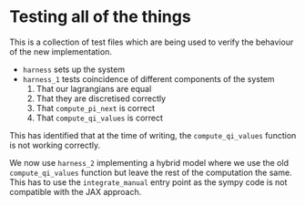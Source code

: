 # Testing all of the things

This is a collection of test files which are being used to verify the behaviour of the new implementation.

- `harness` sets up the system
- `harness_1` tests coincidence of different components of the system
  1. That our lagrangians are equal
  2. That they are discretised correctly
  3. That `compute_pi_next` is correct
  4. That `compute_qi_values` is correct

This has identified that at the time of writing, the `compute_qi_values` function is not working correctly.

We now use `harness_2` implementing a hybrid model where we use the old `compute_qi_values` function but leave the rest of the computation the same. This has to use the `integrate_manual` entry point as the sympy code is not compatible with the JAX approach.
